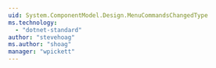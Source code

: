 ```yaml
---
uid: System.ComponentModel.Design.MenuCommandsChangedType
ms.technology: 
  - "dotnet-standard"
author: "stevehoag"
ms.author: "shoag"
manager: "wpickett"
---
```

